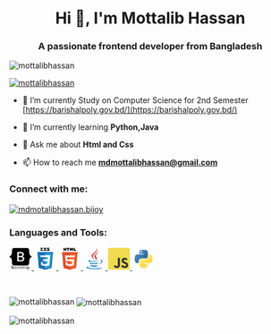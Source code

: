 <h1 align="center">Hi 👋, I'm Mottalib Hassan</h1>
<h3 align="center">A passionate frontend developer from Bangladesh</h3>

<p align="left"> <img src="https://komarev.com/ghpvc/?username=mottalibhassan&label=Profile%20views&color=0e75b6&style=flat" alt="mottalibhassan" /> </p>

<p align="left"> <a href="https://github.com/ryo-ma/github-profile-trophy"><img src="https://github-profile-trophy.vercel.app/?username=mottalibhassan" alt="mottalibhassan" /></a> </p>

- 🔭 I’m currently Study on Computer Science for 2nd Semester [https://barishalpoly.gov.bd/](https://barishalpoly.gov.bd/)

- 🌱 I’m currently learning **Python,Java**

- 💬 Ask me about **Html and Css**

- 📫 How to reach me **mdmottalibhassan@gmail.com**

<h3 align="left">Connect with me:</h3>
<p align="left">
<a href="https://fb.com/mdmotalibhassan.bijoy" target="blank"><img align="center" src="https://raw.githubusercontent.com/rahuldkjain/github-profile-readme-generator/master/src/images/icons/Social/facebook.svg" alt="mdmotalibhassan.bijoy" height="30" width="40" /></a>
</p>

<h3 align="left">Languages and Tools:</h3>
<p align="left"> <a href="https://getbootstrap.com" target="_blank" rel="noreferrer"> <img src="https://raw.githubusercontent.com/devicons/devicon/master/icons/bootstrap/bootstrap-plain-wordmark.svg" alt="bootstrap" width="40" height="40"/> </a> <a href="https://www.w3schools.com/css/" target="_blank" rel="noreferrer"> <img src="https://raw.githubusercontent.com/devicons/devicon/master/icons/css3/css3-original-wordmark.svg" alt="css3" width="40" height="40"/> </a> <a href="https://www.w3.org/html/" target="_blank" rel="noreferrer"> <img src="https://raw.githubusercontent.com/devicons/devicon/master/icons/html5/html5-original-wordmark.svg" alt="html5" width="40" height="40"/> </a> <a href="https://www.java.com" target="_blank" rel="noreferrer"> <img src="https://raw.githubusercontent.com/devicons/devicon/master/icons/java/java-original.svg" alt="java" width="40" height="40"/> </a> <a href="https://developer.mozilla.org/en-US/docs/Web/JavaScript" target="_blank" rel="noreferrer"> <img src="https://raw.githubusercontent.com/devicons/devicon/master/icons/javascript/javascript-original.svg" alt="javascript" width="40" height="40"/> </a> <a href="https://www.python.org" target="_blank" rel="noreferrer"> <img src="https://raw.githubusercontent.com/devicons/devicon/master/icons/python/python-original.svg" alt="python" width="40" height="40"/> </a> </p>
</br>
<p><img align="left" src="https://github-readme-stats.vercel.app/api/top-langs?username=mottalibhassan&show_icons=true&locale=en&layout=compact" alt="mottalibhassan" /></p>

<p>&nbsp;<img align="center" src="https://github-readme-stats.vercel.app/api?username=mottalibhassan&show_icons=true&locale=en" alt="mottalibhassan" /></p>

<p><img align="center" src="https://github-readme-streak-stats.herokuapp.com/?user=mottalibhassan&" alt="mottalibhassan" /></p>
